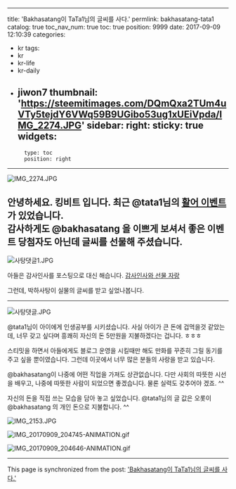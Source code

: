 
---
title: 'Bakhasatang이 TaTa1님의 글씨를 사다.'
permlink: bakhasatang-tata1
catalog: true
toc_nav_num: true
toc: true
position: 9999
date: 2017-09-09 12:10:39
categories:
- kr
tags:
- kr
- kr-life
- kr-daily
- jiwon7
thumbnail: 'https://steemitimages.com/DQmQxa2TUm4uVTy5tejdY6VWq59B9UGibo53ug1xUEiVpda/IMG_2274.JPG'
sidebar:
    right:
        sticky: true
widgets:
    -
        type: toc
        position: right
---


![IMG_2274.JPG](https://steemitimages.com/DQmQxa2TUm4uVTy5tejdY6VWq59B9UGibo53ug1xUEiVpda/IMG_2274.JPG)

안녕하세요. 킹비트 입니다.  최근 @tata1님의 [활어 이벤트](https://steemit.com/kr/@tata1/romi-bakhasatang-fur2002ks-dream-the-end)가 있었습니다.  
감사하게도 @bakhasatang 을 이쁘게 보셔서  좋은 이벤트 당첨자도 아닌데 글씨를 선물해 주셨습니다. 
----
![사탕댓글1.JPG](https://steemitimages.com/DQmTAjhLeavsNphiMUMeUcGhhNFcMoQPuESQPnrCMkmrFaY/%EC%82%AC%ED%83%95%EB%8C%93%EA%B8%801.JPG)


아들은 감사인사를 포스팅으로 대신 해습니다.  [감사인사와 선물 자랑](https://steemit.com/kr/@bakhasatang/5yzutn)

그런데, 박하사탕이 실물의 글씨를 받고 싶었나봅니다. 


-----------
![사탕댓글.JPG](https://steemitimages.com/DQmSGMiEN9fYnReByZUsMxnCLALyM5wPM1UpQgtLcfYgJWP/%EC%82%AC%ED%83%95%EB%8C%93%EA%B8%80.JPG)

@tata1님이 아이에게 인생공부를 시키셨습니다. 사실 아이가 큰 돈에 겁먹을것 같았는데, 너무 갖고 싶다며 흥쾌히 자신의 돈 5만원을 지불하겠다는 겁니다. ㅎㅎㅎ

스티밋을 하면서 아들에게도 블로그 운영을 시킬때만 해도 만화를 꾸준히 그릴 동기를 주고 싶을 뿐이였습니다. 그런데 이곳에서 너무 많은 분들의 사랑을 받고 있습니다. 

@bakhasatang이 나중에 어떤 직업을 가져도 상관없습니다. 다만 사회의 따뜻한 시선을 배우고, 나중에 따뜻한 사람이 되었으면 좋겠습니다. 물론 실력도 갖추어야 겠죠. ^^ 

자신의 돈을 직접 쓰는 모습을 담아 놓고 싶었습니다. @tata1님의 글 값은 오롯이 @bakhasatang 의 개인 돈으로 지불합니다. ^^


![IMG_2153.JPG](https://steemitimages.com/DQmZvgQ9dtCDT6KUveDoGFhMJUs5rBcNwuYfg4xmWAPrBnB/IMG_2153.JPG)

![IMG_20170909_204745-ANIMATION.gif](https://steemitimages.com/DQmNVLiPscCx4kvtuAZBnHag43fEsXeoStqwrxjCU1PayxC/IMG_20170909_204745-ANIMATION.gif)

![IMG_20170909_204646-ANIMATION.gif](https://steemitimages.com/DQmZqCd7srFsDBTcSU6UFPCM9emTaUZwtbYWaCLCvAnUgXJ/IMG_20170909_204646-ANIMATION.gif)

- - -

This page is synchronized from the post: ['Bakhasatang이 TaTa1님의 글씨를 사다.'](https://steemit.com/@kingbit/bakhasatang-tata1)
